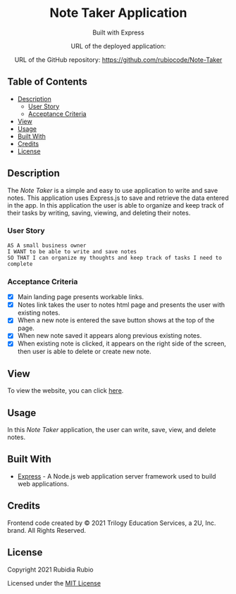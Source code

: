 <div align="center">

# Note Taker Application

Built with Express

URL of the deployed application:

URL of the GitHub repository: https://github.com/rubiocode/Note-Taker

</div>

## Table of Contents 

* [Description](#description)
    * [User Story](#user-story)
    * [Acceptance Criteria](#acceptance-criteria)
* [View](#view)
* [Usage](#usage)
* [Built With](#built-with)
* [Credits](#credits)
* [License](#license)

## Description

The _Note Taker_ is a simple and easy to use application to write and save notes. This application uses Express.js to save and retrieve the data entered in the app. In this application the user is able to organize and keep track of their tasks by writing, saving, viewing, and deleting their notes.

### User Story

```
AS A small business owner
I WANT to be able to write and save notes
SO THAT I can organize my thoughts and keep track of tasks I need to complete
```

### Acceptance Criteria

- [x] Main landing page presents workable links.
- [x] Notes link takes the user to notes html page and presents the user with existing notes.
- [x] When a new note is entered the save button shows at the top of the page.
- [x] When new note saved it appears along previous existing notes.
- [x] When existing note is clicked, it appears on the right side of the screen, then user is able to delete or create new note.  

## View

To view the website, you can click [here]().

## Usage

In this _Note Taker_ application, the user can write, save, view, and delete notes. 


## Built With

* [Express](https://expressjs.com/) - A Node.js web application server framework used to build web applications. 

## Credits

Frontend code created by © 2021 Trilogy Education Services, a 2U, Inc. brand. All Rights Reserved.

## License

Copyright 2021 Rubidia Rubio 

Licensed under the [MIT License](https://opensource.org/licenses/MIT)